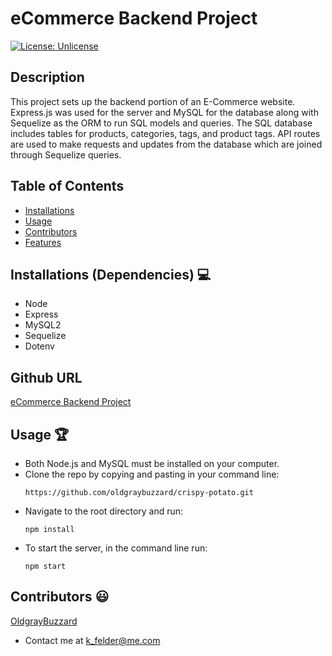 # eCommerce Backend Project

[![License: Unlicense](https://img.shields.io/badge/license-Unlicense-blue.svg)](http://unlicense.org/)
  
## Description
This project sets up the backend portion of an E-Commerce website. Express.js was used for the server and MySQL for the database along with Sequelize as the ORM to run SQL models and queries. The SQL database includes tables for products, categories, tags, and product tags. API routes are used to make requests and updates from the database which are joined through Sequelize queries.

## Table of Contents
* [Installations](#dependencies)
* [Usage](#usage)
* [Contributors](#contributors)
* [Features](#features)


## Installations (Dependencies) 💻
* Node
* Express
* MySQL2
* Sequelize
* Dotenv


## Github URL
[eCommerce Backend Project](https://github.com/oldgraybuzzard/crispy-potato.git)

## Usage 🏆
* Both Node.js and MySQL must be installed on your computer.
* Clone the repo by copying and pasting in your command line:
  ```
  https://github.com/oldgraybuzzard/crispy-potato.git
  ```
* Navigate to the root directory and run:
  ```
  npm install
  ```
* To start the server, in the command line run:
  ```
  npm start
  ```


## Contributors 😃
[OldgrayBuzzard](https://github.com/OldgrayBuzzard)
* Contact me at k_felder@me.com
